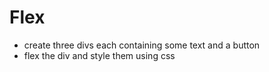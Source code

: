 # Flex
- create three divs each containing some text and a button
- flex the div and style them using css